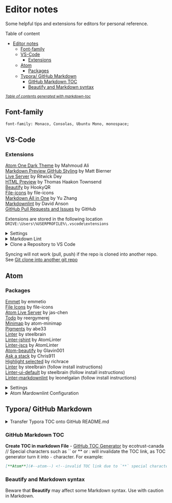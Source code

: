 # Editor notes

Some helpful tips and extensions for editors for personal reference.

Table of content

- [Editor notes](#editor-notes)
  - [Font-family](#font-family)
  - [VS-Code](#vs-code)
    - [Extensions](#extensions)
  - [Atom](#atom)
    - [Packages](#packages)
  - [Typora/ GitHub Markdown](#typora-github-markdown)
    - [GitHub Markdown TOC](#github-markdown-toc)
    - [Beautify and Markdown syntax](#beautify-and-markdown-syntax)

<small><i><a href='http://ecotrust-canada.github.io/markdown-toc/'>Table
of contents generated with markdown-toc</a></i></small>

## Font-family

```html
font-family: Monaco, Consolas, Ubuntu Mono, monospace;
```

## VS-Code

### Extensions

[Atom One Dark Theme](https://marketplace.visualstudio.com/items?itemName=akamud.vscode-theme-onedark) by Mahmoud Ali  
[Markdown Preview GitHub Styling](https://marketplace.visualstudio.com/items?itemName=bierner.markdown-preview-github-styles) by Matt Bierner  
[Live Server](https://marketplace.visualstudio.com/items?itemName=ritwickdey.LiveServer) by Ritwick Dey  
[HTML Preview](https://marketplace.visualstudio.com/items?itemName=tht13.html-preview-vscode) by Thomas Haakon Townsend  
[Beautify](https://marketplace.visualstudio.com/items?itemName=HookyQR.beautify) by HookyQR  
[File-icons](https://marketplace.visualstudio.com/items?itemName=file-icons.file-icons) by file-icons  
[Markdown All in One](https://marketplace.visualstudio.com/items?itemName=yzhang.markdown-all-in-one) by Yu Zhang  
[Markdownlint](https://marketplace.visualstudio.com/items?itemName=DavidAnson.vscode-markdownlint) by David Anson  
[GitHub Pull Requests and Issues](https://marketplace.visualstudio.com/items?itemName=GitHub.vscode-pull-request-github) by GitHub  

Extensions are stored in the following location  
`DRIVE:\Users\%USERPROFILE%\.vscode\extensions`

<details>
  <summary>Settings</summary>

Settings > Text Editor > Minimap > Editor > Minimap: Render Characters  
Settings > Editor: Font-family  
Settings > Editor: Code Lens Font-family  
Settings > SCM: Input Font Family  
Settings > Debug > Console: Font Family  
Settings > Terminal > Integrated: Font Family  
</details>

<details>
  <summary>Markdown Lint</summary>

Rules can be enabled, disabled, and customized by creating a JSON file
named `.markdownlint.jsonc` / `.markdownlint.json` or a YAML file named
`.markdownlint.yaml` / `.markdownlint.yml` or a JavaScript file named
`.markdownlint.js` in any directory of a project.  

The default rule configuration disables MD013/line-length because many
files include lines longer than the conventional 80 character limit:  

```json
{
    "MD013": false
}
```

</details>

<details>
  <summary>Clone a Repository to VS Code</summary>

1 - `Ctrl`+`Shift`+`P` > Open "Command Palette"  
2 - "Git: Clone"  
3 - Input: Provide repository URL  
4 - Select Folder for clone location  

</details>

Syncing will not work (pull, push) if the repo is cloned into another repo. See [Git clone into another git repo](https://stackoverflow.com/questions/10360342/git-clone-into-another-existing-git-repo)  

## Atom

### Packages

[Emmet](https://atom.io/packages/emmet) by emmetio  
[File Icons](https://atom.io/packages/file-icons) by file-icons  
[Atom Live Server](https://atom.io/packages/atom-live-server) by jas-chen  
[Todo](https://atom.io/packages/todo) by reergymerej  
[Minimap](https://atom.io/packages/minimap) by atom-minimap  
[Pigments](https://atom.io/packages/pigments) by abe33  
[Linter](https://atom.io/packages/linter) by steelbrain  
[Linter-jshint](https://atom.io/packages/linter-jshint) by AtomLinter  
[Linter-jscs](https://atom.io/packages/linter-jscs) by AtomLinter  
[Atom-beautify](https://atom.io/packages/atom-beautify) by Glavin001  
[Ask a stack](https://atom.io/packages/ask-stack) by Chris911  
[Highlight selected](https://atom.io/packages/highlight-selected) by richrace  
[Linter](https://atom.io/packages/linter) by steelbrain (follow install instructions)  
[Linter-ui-default](https://atom.io/packages/linter-ui-default) by steelbrain (follow install instructions)  
[Linter-markdownlint](https://atom.io/packages/linter-markdownlint) by leonelgalan (follow install instructions)  

<details>
  <summary>Settings</summary>

  Settings > Editor > Show Indent Guide  
  Settings > Editor > Zoom Font When Ctrl Scrolling  
  Settings > Keybindings > Keymap file add:  

  ```js
    'atom-text-editor':
    'f10': 'editor:toggle-soft-wrap'
  ```  

</details>

<details>
  <summary>Atom Mardownlint Configuration</summary>

1 - Follow the install instructions, (install packages) 1. Linter, 2. Linter-ui-default, 3. Linter-markdownlint.  
2 - Add the following to `DRIVE:\Users\%USERPROFILE%\.atom\config.cson` (choose Config... in Atom menu)

```cson
'linter-markdownlint':
  executablePath: 'mdl'
  severity: 'error'
```

3 - Go to `DRIVE:\Users\%USERPROFILE%\.atom\packages\linter-markdownlint`, then copy the `.mdlrc` file (important!) and copy the `.style.rb` file  
4 - Paste the `.mdlrc` and `.style.rb` files onto the root folder of repository  
5 - You can now configure the Markdown Linter in the `.style.rb` file by adding codes. Example as below:

```rb
all
exclude_rule 'MD009'
exclude_rule 'MD033'
```

</details>

## Typora/ GitHub Markdown

<details>
  <summary>Transfer Typora TOC onto GitHub README.md</summary>

GitHub markdown uses **pandoc** markdown which differs from Typora markdown. To turn the **Typora** markdown table of content TOC into functional TOC in GitHub, we need to export the Typora file as **Markdown (other spec)**.

  1 - Go to **File > Preferences > Export**  
  2 - Add export type as **Markdown (other spec) > variant: GitHub-flavored markdown**  
  3 - Install **pandoc** as instructed  
  4 - Restart **PC? or Typora**  
  5 - Export your **Typora** file: **File > Export > Markdown (other spec)**  
  6 - Your new file should have TOC that works in GitHub `README.md` or GitHub markdown  

</details>

### GitHub Markdown TOC

**Create TOC in markdown File** - [GitHub TOC Generator](https://ecotrust-canada.github.io/markdown-toc/) by ecotrust-canada  
// Special characters such as \`\` or ** or : will invalidate the TOC link, as TOC generator turn it into `-` character. For example:

```markdown
[**Atom**](#--atom--) <!--invalid TOC link due to `**` special characters, conversion into `--` characters-->
```

### Beautify and Markdown syntax

Beware that **Beautify** may affect some Markdown syntax. Use with caution in Markdown.  

